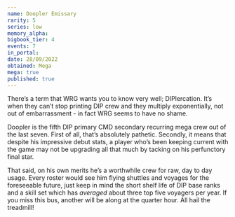 ```yaml
---
name: Doopler Emissary
rarity: 5
series: low
memory_alpha:
bigbook_tier: 4
events: 7
in_portal:
date: 28/09/2022
obtained: Mega
mega: true
published: true
---
```


There’s a term that WRG wants you to know very well; DIPlercation. It’s when they can’t stop printing DIP crew and they multiply exponentially, not out of embarrassment - in fact WRG seems to have no shame.

Doopler is the fifth DIP primary CMD secondary recurring mega crew out of the last seven. First of all, that’s absolutely pathetic. Secondly, it means that despite his impressive debut stats, a player who’s been keeping current with the game may not be upgrading all that much by tacking on his perfunctory final star.

That said, on his own merits he’s a worthwhile crew for raw, day to day usage. Every roster would see him flying shuttles and voyages for the foreseeable future, just keep in mind the short shelf life of DIP base ranks and a skill set which has *averaged* about three top five voyagers per year. If you miss this bus, another will be along at the quarter hour. All hail the treadmill!
